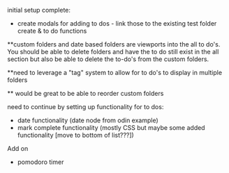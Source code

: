 initial setup complete:

- create modals for adding to dos - link those to the existing test folder create & to do functions

\*\*custom folders and date based folders are viewports into the all to do's. You should be able to delete folders and have the to do still exist in the all section but also be able to delete the to-do's from the custom folders.

\*\*need to leverage a "tag" system to allow for to do's to display in multiple folders

\*\* would be great to be able to reorder custom folders

need to continue by setting up functionality for to dos:

- date functionality (date node from odin example)
- mark complete functionality (mostly CSS but maybe some added functionality [move to bottom of list???])

Add on

- pomodoro timer
